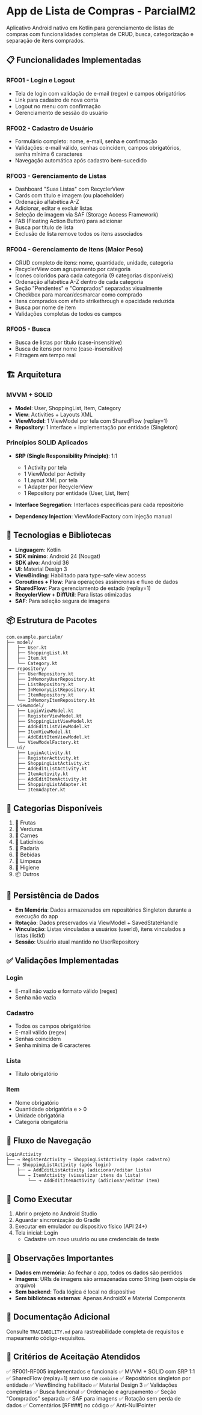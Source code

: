 # App de Lista de Compras - ParcialM2

Aplicativo Android nativo em Kotlin para gerenciamento de listas de compras com funcionalidades completas de CRUD, busca, categorização e separação de itens comprados.

## 📋 Funcionalidades Implementadas

### RF001 - Login e Logout
- Tela de login com validação de e-mail (regex) e campos obrigatórios
- Link para cadastro de nova conta
- Logout no menu com confirmação
- Gerenciamento de sessão do usuário

### RF002 - Cadastro de Usuário
- Formulário completo: nome, e-mail, senha e confirmação
- Validações: e-mail válido, senhas coincidem, campos obrigatórios, senha mínima 6 caracteres
- Navegação automática após cadastro bem-sucedido

### RF003 - Gerenciamento de Listas
- Dashboard "Suas Listas" com RecyclerView
- Cards com título e imagem (ou placeholder)
- Ordenação alfabética A-Z
- Adicionar, editar e excluir listas
- Seleção de imagem via SAF (Storage Access Framework)
- FAB (Floating Action Button) para adicionar
- Busca por título de lista
- Exclusão de lista remove todos os itens associados

### RF004 - Gerenciamento de Itens (Maior Peso)
- CRUD completo de itens: nome, quantidade, unidade, categoria
- RecyclerView com agrupamento por categoria
- Ícones coloridos para cada categoria (9 categorias disponíveis)
- Ordenação alfabética A-Z dentro de cada categoria
- Seção "Pendentes" e "Comprados" separadas visualmente
- Checkbox para marcar/desmarcar como comprado
- Itens comprados com efeito strikethrough e opacidade reduzida
- Busca por nome de item
- Validações completas de todos os campos

### RF005 - Busca
- Busca de listas por título (case-insensitive)
- Busca de itens por nome (case-insensitive)
- Filtragem em tempo real

## 🏗️ Arquitetura

### MVVM + SOLID
- **Model**: User, ShoppingList, Item, Category
- **View**: Activities + Layouts XML
- **ViewModel**: 1 ViewModel por tela com SharedFlow (replay=1)
- **Repository**: 1 interface + implementação por entidade (Singleton)

### Princípios SOLID Aplicados
- **SRP (Single Responsibility Principle)**: 1:1
  - 1 Activity por tela
  - 1 ViewModel por Activity
  - 1 Layout XML por tela
  - 1 Adapter por RecyclerView
  - 1 Repository por entidade (User, List, Item)
  
- **Interface Segregation**: Interfaces específicas para cada repositório

- **Dependency Injection**: ViewModelFactory com injeção manual

## 🔧 Tecnologias e Bibliotecas

- **Linguagem**: Kotlin
- **SDK mínimo**: Android 24 (Nougat)
- **SDK alvo**: Android 36
- **UI**: Material Design 3
- **ViewBinding**: Habilitado para type-safe view access
- **Coroutines + Flow**: Para operações assíncronas e fluxo de dados
- **SharedFlow**: Para gerenciamento de estado (replay=1)
- **RecyclerView + DiffUtil**: Para listas otimizadas
- **SAF**: Para seleção segura de imagens

## 📦 Estrutura de Pacotes

```
com.example.parcialm/
├── model/
│   ├── User.kt
│   ├── ShoppingList.kt
│   ├── Item.kt
│   └── Category.kt
├── repository/
│   ├── UserRepository.kt
│   ├── InMemoryUserRepository.kt
│   ├── ListRepository.kt
│   ├── InMemoryListRepository.kt
│   ├── ItemRepository.kt
│   └── InMemoryItemRepository.kt
├── viewmodel/
│   ├── LoginViewModel.kt
│   ├── RegisterViewModel.kt
│   ├── ShoppingListViewModel.kt
│   ├── AddEditListViewModel.kt
│   ├── ItemViewModel.kt
│   ├── AddEditItemViewModel.kt
│   └── ViewModelFactory.kt
└── ui/
    ├── LoginActivity.kt
    ├── RegisterActivity.kt
    ├── ShoppingListActivity.kt
    ├── AddEditListActivity.kt
    ├── ItemActivity.kt
    ├── AddEditItemActivity.kt
    ├── ShoppingListAdapter.kt
    └── ItemAdapter.kt
```

## 🎨 Categorias Disponíveis

1. 🍎 Frutas
2. 🥬 Verduras
3. 🥩 Carnes
4. 🥛 Laticínios
5. 🍞 Padaria
6. 🥤 Bebidas
7. 🧹 Limpeza
8. 🧴 Higiene
9. 📦 Outros

## 💾 Persistência de Dados

- **Em Memória**: Dados armazenados em repositórios Singleton durante a execução do app
- **Rotação**: Dados preservados via ViewModel + SavedStateHandle
- **Vinculação**: Listas vinculadas a usuários (userId), itens vinculados a listas (listId)
- **Sessão**: Usuário atual mantido no UserRepository

## ✅ Validações Implementadas

### Login
- E-mail não vazio e formato válido (regex)
- Senha não vazia

### Cadastro
- Todos os campos obrigatórios
- E-mail válido (regex)
- Senhas coincidem
- Senha mínima de 6 caracteres

### Lista
- Título obrigatório

### Item
- Nome obrigatório
- Quantidade obrigatória e > 0
- Unidade obrigatória
- Categoria obrigatória

## 🔄 Fluxo de Navegação

```
LoginActivity
├── → RegisterActivity → ShoppingListActivity (após cadastro)
└── → ShoppingListActivity (após login)
    ├── → AddEditListActivity (adicionar/editar lista)
    └── → ItemActivity (visualizar itens da lista)
        └── → AddEditItemActivity (adicionar/editar item)
```

## 🚀 Como Executar

1. Abrir o projeto no Android Studio
2. Aguardar sincronização do Gradle
3. Executar em emulador ou dispositivo físico (API 24+)
4. Tela inicial: Login
   - Cadastre um novo usuário ou use credenciais de teste

## 📝 Observações Importantes

- **Dados em memória**: Ao fechar o app, todos os dados são perdidos
- **Imagens**: URIs de imagens são armazenadas como String (sem cópia de arquivo)
- **Sem backend**: Toda lógica é local no dispositivo
- **Sem bibliotecas externas**: Apenas AndroidX e Material Components

## 📄 Documentação Adicional

Consulte `TRACEABILITY.md` para rastreabilidade completa de requisitos e mapeamento código-requisitos.

## 🎯 Critérios de Aceitação Atendidos

✅ RF001-RF005 implementados e funcionais
✅ MVVM + SOLID com SRP 1:1
✅ SharedFlow (replay=1) sem uso de `combine`
✅ Repositórios singleton por entidade
✅ ViewBinding habilitado
✅ Material Design 3
✅ Validações completas
✅ Busca funcional
✅ Ordenação e agrupamento
✅ Seção "Comprados" separada
✅ SAF para imagens
✅ Rotação sem perda de dados
✅ Comentários [RF###] no código
✅ Anti-NullPointer

